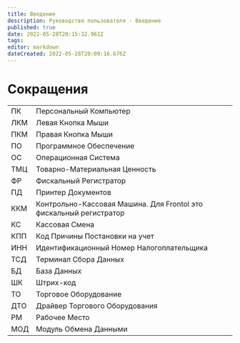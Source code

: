 ```yaml
---
title: Введение
description: Руководство пользователя - Введение
published: true
date: 2022-05-28T20:15:32.961Z
tags: 
editor: markdown
dateCreated: 2022-05-28T20:09:16.676Z
---
```


# Сокращения

|     |     |
| --- | --- |
| ПК  | Персональный Компьютер |
| ЛКМ | Левая Кнопка Мыши |
| ПКМ | Правая Кнопка Мыши |
| ПО  | Программное Обеспечение |
| ОС  | Операционная Система |
| ТМЦ | Товарно-Материальная Ценность |
| ФР  | Фискальный Регистратор |
| ПД  | Принтер Документов |
| ККМ | Контрольно-Кассовая Машина. Для Frontol это фискальный регистратор |
| КС  | Кассовая Смена |
| КПП | Код Причины Постановки на учет |
| ИНН | Идентификационный Номер Налогоплательщика |
| ТСД | Терминал Сбора Данных |
| БД  | База Данных |
| ШК  | Штрих-код |
| ТО  | Торговое Оборудование |
| ДТО | Драйвер Торгового Оборудования |
| РМ  | Рабочее Место |
| МОД | Модуль Обмена Данными |